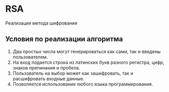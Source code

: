 # RSA
Реализация метода шифрования

## Условия по реализации алгоритма
1.	Два простых числа могут генерироваться как сами, так и введены пользователем.
2.	На вход подается строка из латинских букв разного регистра, цифр, знаков препинания и пробела.
3.	Пользователь на выбор может как зашифровать, так и расшифровать входные данные.
4.	Позволяется использование любого языка программирования.
